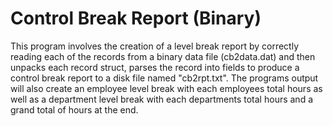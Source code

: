 # Control Break Report (Binary)

 This program involves the creation of a level break report by correctly reading each of the records from a binary data file (cb2data.dat) and then unpacks each record struct, parses the record into fields to produce a control break report to a disk file named "cb2rpt.txt". The programs output will also create an employee level break with each employees total hours as well as a department level break with each departments total hours and a grand total of hours at the end.
